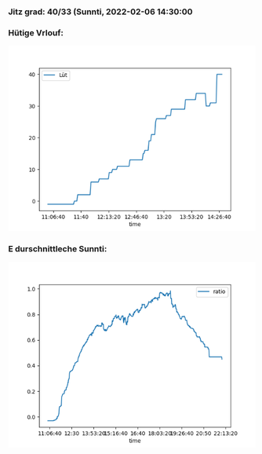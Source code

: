 ### Jitz grad: 40/33 (Sunnti, 2022-02-06 14:30:00

### Hütige Vrlouf:
![Graph](Today.png)

### E durschnittleche Sunnti:
![Graph](Sunnti.png)